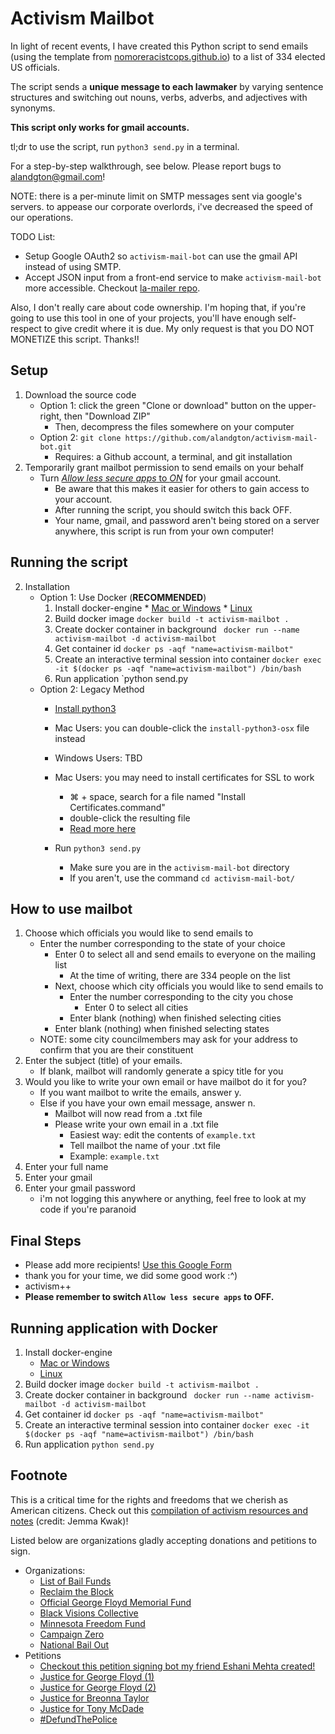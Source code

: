 # Activism Mailbot

In light of recent events, I have created this Python script to send emails (using the template from [nomoreracistcops.github.io](https://nomoreracistcops.github.io/)) to a list of 334 elected US officials.

The script sends a **unique message to each lawmaker** by varying sentence structures and switching out nouns, verbs, adverbs, and adjectives with synonyms.

**This script only works for gmail accounts.** 

tl;dr to use the script,  run `python3 send.py` in a terminal.

For a step-by-step walkthrough, see below. Please report bugs to alandgton@gmail.com!

NOTE: there is a per-minute limit on SMTP messages sent via google's servers. to appease our corporate overlords, i've decreased the speed of our operations.

TODO List:
- Setup Google OAuth2 so `activism-mail-bot` can use the gmail API instead of using SMTP.
- Accept JSON input from a front-end service to make `activism-mail-bot` more accessible. Checkout [la-mailer repo](https://github.com/michaelnyu/la-mailer).

Also, I don't really care about code ownership. I'm hoping that, if you're going to use this tool in one of your projects, you'll have enough self-respect to give credit where it is due. My only request is that you DO NOT MONETIZE this script. Thanks!!

## Setup
1. Download the source code
	- Option 1: click the green "Clone or download" button on the upper-right, then "Download ZIP"
		- Then, decompress the files somewhere on your computer
	- Option 2: `git clone https://github.com/alandgton/activism-mail-bot.git`
		- Requires: a Github account, a terminal, and git installation
2. Temporarily grant mailbot permission to send emails on your behalf
	- Turn [_Allow less secure apps_  to  _ON_](https://myaccount.google.com/lesssecureapps) for your gmail account.
		- Be aware that this makes it easier for others to gain access to your account.
		- After running the script, you should switch this back OFF.
		- Your name, gmail, and password aren't being stored on a server anywhere, this script is run from your own computer!

## Running the script
2. Installation
	- Option 1: Use Docker (**RECOMMENDED**)
		1. Install docker-engine
    			* [Mac or Windows](https://docs.docker.com/engine/install/)
    			* [Linux](https://docs.docker.com/engine/install/ubuntu/)
		2. Build docker image `docker build -t activism-mailbot .`
		3. Create docker container in background ` docker run --name activism-mailbot -d activism-mailbot`
		4. Get container id `docker ps -aqf "name=activism-mailbot"`
		5. Create an interactive terminal session into container `docker exec -it $(docker ps -aqf "name=activism-mailbot") /bin/bash`
		6. Run application `python send.py
	- Option 2: Legacy Method
		- [Install python3](https://realpython.com/installing-python/)
		- Mac Users: you can double-click the `install-python3-osx` file instead
		- Windows Users: TBD

		- Mac Users: you may need to install certificates for SSL to work
			- ⌘ + space, search for a file named "Install Certificates.command"
			- double-click the resulting file
			- [Read more here](https://stackoverflow.com/questions/52805115/certificate-verify-failed-unable-to-get-local-issuer-certificate)

		- Run `python3 send.py`
			- Make sure you are in the `activism-mail-bot` directory
			- If you aren't, use the command `cd activism-mail-bot/`
## How to use mailbot
1.  Choose which officials you would like to send emails to
	- Enter the number corresponding to the state of your choice
		- Enter 0 to select all and send emails to everyone on the mailing list
			- At the time of writing, there are 334 people on the list
		- Next, choose which city officials you would like to send emails to
			- Enter the number corresponding to the city you chose
				- Enter 0 to select all cities
			- Enter blank (nothing) when finished selecting cities
		- Enter blank (nothing) when finished selecting states
	- NOTE: some city councilmembers may ask for your address to confirm that you are their constituent
2.  Enter the subject (title) of your emails.
	- If blank, mailbot will randomly generate a spicy title for you
3.  Would you like to write your own email or have mailbot do it for you?
	- If you want mailbot to write the emails, answer y.
	- Else if you have your own email message, answer n.
		- Mailbot will now read from a .txt file
		- Please write your own email in a .txt file
			- Easiest way: edit the contents of `example.txt`
			- Tell mailbot the name of your .txt file
			- Example: `example.txt`
4.  Enter your full name
5.  Enter your gmail
6.  Enter your gmail password
	- i'm not logging this anywhere or anything, feel free to look at my code if you're paranoid
	
## Final Steps
- Please add more recipients! [Use this Google Form](https://forms.gle/Duy52iF4i5kvyb9K8)
- thank you for your time, we did some good work :^)
- activism++
- **Please remember to switch `Allow less secure apps` to OFF.**

## Running application with Docker
1. Install docker-engine
    * [Mac or Windows](https://docs.docker.com/engine/install/)
    * [Linux](https://docs.docker.com/engine/install/ubuntu/)
1. Build docker image `docker build -t activism-mailbot .`
2. Create docker container in background ` docker run --name activism-mailbot -d activism-mailbot`
3. Get container id `docker ps -aqf "name=activism-mailbot"`
3. Create an interactive terminal session into container `docker exec -it $(docker ps -aqf "name=activism-mailbot") /bin/bash`
4. Run application `python send.py`


## Footnote

This is a critical time for the rights and freedoms that we cherish as American citizens. Check out this <a href="https://www.notion.so/Activism-Resources-and-Notes-5e095c3bc65845c8993598194bccfc1b" target="_blank">compilation of activism resources and notes</a> (credit: Jemma Kwak)!

Listed below are organizations gladly accepting donations and petitions to sign.
- Organizations:
	- [List of Bail Funds](https://bailfunds.github.io/)
	- [Reclaim the Block](https://www.reclaimtheblock.org/)
	- [Official George Floyd Memorial Fund](https://www.gofundme.com/f/georgefloyd)
	- [Black Visions Collective](https://www.blackvisionsmn.org/)
	- [Minnesota Freedom Fund](https://minnesotafreedomfund.org/)
	- [Campaign Zero](https://www.joincampaignzero.org/)
	- [National Bail Out](http://nationalbailout.org/)
- Petitions
	- [Checkout this petition signing bot my friend Eshani Mehta created!](https://github.com/eshanim/petition-signer?fbclid=IwAR2Fk_KLWN_D19jFysGy_nJm00hnPp4aV1HNnx84aqW1VN-lVJEosSPZGfs)
	- [Justice for George Floyd (1)](https://www.change.org/p/federal-bureau-of-investigation-justice-for-george-floyd)
	- [Justice for George Floyd (2)](https://www.change.org/p/andy-beshear-justice-for-breonna-taylor)
	- [Justice for Breonna Taylor](https://www.change.org/p/andy-beshear-justice-for-breonna-taylor)
	- [Justice for Tony McDade](https://www.change.org/p/black-lives-matter-activists-justice-for-tony-mcdade)
	- [#DefundThePolice](https://blacklivesmatter.com/defundthepolice/)
